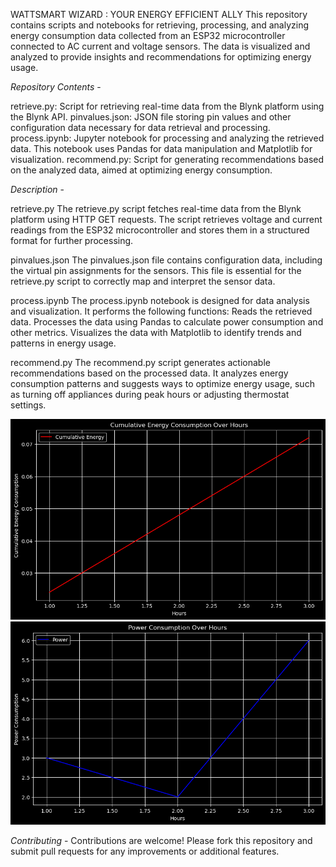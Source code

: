 WATTSMART WIZARD : YOUR ENERGY EFFICIENT ALLY
This repository contains scripts and notebooks for retrieving, processing, and analyzing energy consumption data collected from an ESP32 microcontroller connected to AC current and voltage sensors. The data is visualized and analyzed to provide insights and recommendations for optimizing energy usage.

*Repository Contents* -

retrieve.py: Script for retrieving real-time data from the Blynk platform using the Blynk API.
pinvalues.json: JSON file storing pin values and other configuration data necessary for data retrieval and processing.
process.ipynb: Jupyter notebook for processing and analyzing the retrieved data. This notebook uses Pandas for data manipulation and Matplotlib for visualization.
recommend.py: Script for generating recommendations based on the analyzed data, aimed at optimizing energy consumption.

*Description* -

retrieve.py
The retrieve.py script fetches real-time data from the Blynk platform using HTTP GET requests. The script retrieves voltage and current readings from the ESP32 microcontroller and stores them in a structured format for further processing.

pinvalues.json
The pinvalues.json file contains configuration data, including the virtual pin assignments for the sensors. This file is essential for the retrieve.py script to correctly map and interpret the sensor data.

process.ipynb
The process.ipynb notebook is designed for data analysis and visualization. It performs the following functions:
Reads the retrieved data.
Processes the data using Pandas to calculate power consumption and other metrics.
Visualizes the data with Matplotlib to identify trends and patterns in energy usage.

recommend.py
The recommend.py script generates actionable recommendations based on the processed data. It analyzes energy consumption patterns and suggests ways to optimize energy usage, such as turning off appliances during peak hours or adjusting thermostat settings.

![ENERGY CONSUMPTION TREND](output_images/output2.ww.png)
![POWER CONSUMPTION TREND](output_images/output.ww.png)

*Contributing* -
Contributions are welcome! Please fork this repository and submit pull requests for any improvements or additional features.

